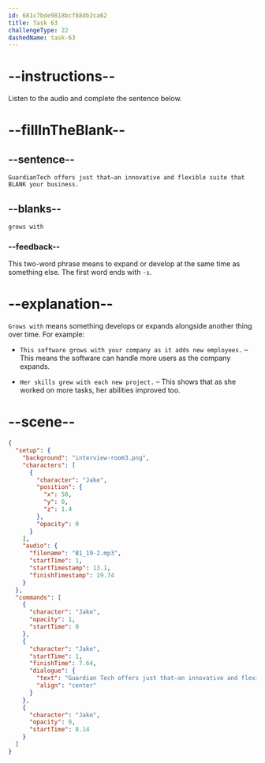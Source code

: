 ```yaml
---
id: 681c7bde9818bcf88db2ca62
title: Task 63
challengeType: 22
dashedName: task-63
---
```


<!-- (Audio) Jake: GuardianTech offers just that—an innovative and flexible suite that grows with your business. -->

# --instructions--

Listen to the audio and complete the sentence below.

# --fillInTheBlank--

## --sentence--

`GuardianTech offers just that—an innovative and flexible suite that BLANK your business.`

## --blanks--

`grows with`

### --feedback--

This two-word phrase means to expand or develop at the same time as something else. The first word ends with `-s`.

# --explanation--

`Grows with` means something develops or expands alongside another thing over time. For example:

- `This software grows with your company as it adds new employees.` – This means the software can handle more users as the company expands.

- `Her skills grew with each new project.` – This shows that as she worked on more tasks, her abilities improved too.

# --scene--

```json
{
  "setup": {
    "background": "interview-room3.png",
    "characters": [
      {
        "character": "Jake",
        "position": {
          "x": 50,
          "y": 0,
          "z": 1.4
        },
        "opacity": 0
      }
    ],
    "audio": {
      "filename": "B1_19-2.mp3",
      "startTime": 1,
      "startTimestamp": 13.1,
      "finishTimestamp": 19.74
    }
  },
  "commands": [
    {
      "character": "Jake",
      "opacity": 1,
      "startTime": 0
    },
    {
      "character": "Jake",
      "startTime": 1,
      "finishTime": 7.64,
      "dialogue": {
        "text": "Guardian Tech offers just that—an innovative and flexible suite that grows with your business.",
        "align": "center"
      }
    },
    {
      "character": "Jake",
      "opacity": 0,
      "startTime": 8.14
    }
  ]
}
```
